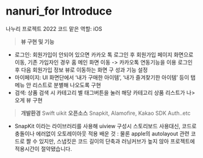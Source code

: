# nanuri_for Introduce
나누리 프로젝트 2022 코드
맡은 역할: iOS 
>**뷰 구현 및 기능**
- 로그인: 회원가입이 안되어 있으면 카카오 톡 로그인 후 회원가입 페이지 화면으로 이동, 기존 가입자인 경우 홈 메인 화면 이동
  -> 카카오톡 연동기능을 이용 로그인 후 다음 회원가입 정보 뷰로 이동하는 화면 구
성과 기능 설정
-  마이페이지: UI 화면단에서 ‘내가 구매한 아이템’, ‘내가 즐겨찾기한 아이템’ 등이
 탭 메뉴 안 리스트로 분별해 나오도록 구현
- 검색: 상품 검색 시 카테고리 별 태그버튼을 눌러 해당 카테고리 상품 리스트가 나>오게 뷰 구현
> **개발환경** 
Swift uikit 
> **오픈소스** 
Snapkit, Alamofire, Kakao SDK Auth..etc
- SnapKit 이라는 라이브러리를 사용해 uiview 구성시 스토리보드 사용대신, 코드로 충돌이나 에러없이 오토레이아웃 적용
배운 것 : 물론 apple의 autolayout 관련 코드로 짤 수 있지만, 스냅킷은 코드 길이의 단축과 러닝커브가 높지 않아 프로젝트에 적용시간이 절약됐습니다.
 
